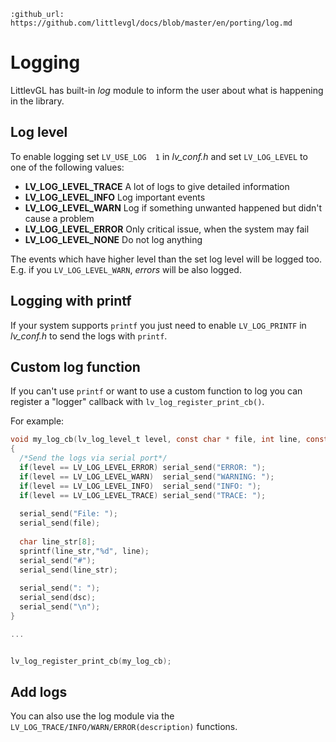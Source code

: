 ```eval_rst
:github_url: https://github.com/littlevgl/docs/blob/master/en/porting/log.md
```
# Logging

LittlevGL has built-in *log* module to inform the user about what is happening in the library.

## Log level
To enable logging set `LV_USE_LOG  1` in *lv_conf.h* and set `LV_LOG_LEVEL` to one of the following values:
- **LV_LOG_LEVEL_TRACE** A lot of logs to give detailed information
- **LV_LOG_LEVEL_INFO**  Log important events
- **LV_LOG_LEVEL_WARN**  Log if something unwanted happened but didn't cause a problem
- **LV_LOG_LEVEL_ERROR** Only critical issue, when the system may fail
- **LV_LOG_LEVEL_NONE**  Do not log anything

The events which have higher level than the set log level will be logged too. E.g. if you `LV_LOG_LEVEL_WARN`, *errors* will be also logged.

## Logging with printf
If your system supports `printf` you just need to enable `LV_LOG_PRINTF` in *lv_conf.h* to send the logs with `printf`. 


## Custom log function
If you can't use `printf` or want to use a custom function to log you can register a "logger" callback with `lv_log_register_print_cb()`. 

For example:

```c
void my_log_cb(lv_log_level_t level, const char * file, int line, const char * dsc)
{
  /*Send the logs via serial port*/
  if(level == LV_LOG_LEVEL_ERROR) serial_send("ERROR: ");
  if(level == LV_LOG_LEVEL_WARN)  serial_send("WARNING: ");
  if(level == LV_LOG_LEVEL_INFO)  serial_send("INFO: ");
  if(level == LV_LOG_LEVEL_TRACE) serial_send("TRACE: ");
  
  serial_send("File: ");
  serial_send(file);
  
  char line_str[8];
  sprintf(line_str,"%d", line);
  serial_send("#");
  serial_send(line_str);
  
  serial_send(": ");
  serial_send(dsc);
  serial_send("\n");
}

...


lv_log_register_print_cb(my_log_cb);

```

## Add logs

You can also use the log module via the `LV_LOG_TRACE/INFO/WARN/ERROR(description)` functions.


 
